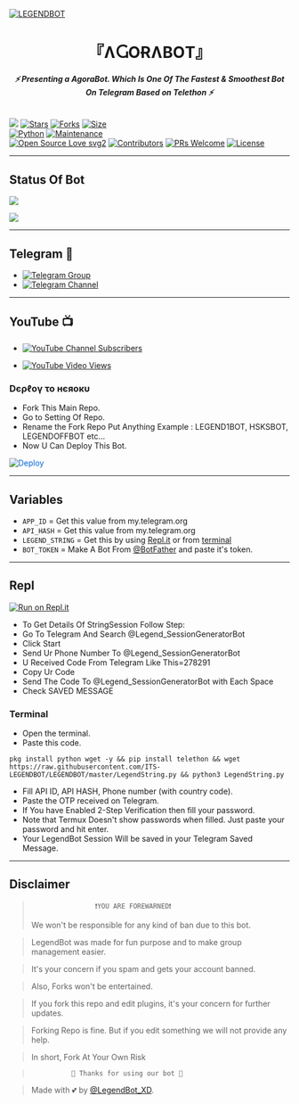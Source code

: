 [![LEGENDBOT](https://te.legra.ph/file/743570cee67092f5d03b7.jpg)](https://github.com/MR-AGORA/AGORABOT)


<h1 align="center">
<b> 『ɅႺΟɌɅBΟT』 </b>
</h1>

<h6 align="center">
  <b>⚡ Presenting a AgoraBot. Which Is One Of The Fastest & Smoothest Bot On Telegram Based on Telethon ⚡</b>
</h6>


[![](https://img.shields.io/badge/Agorabot-v2.0-blue)](#)
[![Stars](https://img.shields.io/github/stars/MR-AGORA/AGORABOT?style=flat-square&color=yellow)](https://github.com/MR-AGORA/AGORABOT/stargazers)
[![Forks](https://img.shields.io/github/forks/MR-AGORA/AGORABOT?style=flat-square&color=orange)](https://github.com/MR-AGORA/AGORABOT/fork)
[![Size](https://img.shields.io/github/repo-size/MR-AGORA/AGORABOT?style=flat-square&color=green)](https://github.com/MR-AGORA/AGORABOT/)   
[![Python](https://img.shields.io/badge/Python-v3.10.2-blue)](https://www.python.org/)
[![Maintenance](https://img.shields.io/badge/Maintained%3F-yes-green.svg)](https://github.com/MR-AGORA/AGORABOT/graphs/commit-activity)   
[![Open Source Love svg2](https://badges.frapsoft.com/os/v2/open-source.svg?v=103)](https://github.com/MR-AGORA/AGORABOT)
[![Contributors](https://img.shields.io/github/contributors/MR-AGORA/AGORABOT?style=flat-square&color=green)](https://github.com/MR-AGORA/AGORABOT/graphs/contributors)
[![PRs Welcome](https://img.shields.io/badge/PRs-welcome-brightgreen.svg?style=flat-square)](https://makeapullrequest.com)
[![License](https://img.shields.io/badge/License-AGPL-blue)](https://github.com/MR-AGORA/AGORABOT/blob/main/LICENSE)   

------

## Status Of Bot 
<p align="left">
    <a href="https://github.com/MR-AGORA/AGORABOT/network/members"><img src="https://img.shields.io/github/forks/MR-AGORA/AGORABOT?label=Forks&logoColor=Black&style=social"></a><p align="left"><a href="https://github.com/MR-AGORA/AGORABOT/stargazers"><img src="https://img.shields.io/github/stars/MR-AGORA/AGORABOT?logoColor=Blue&style=social"></a><p align="left"><a href="https://github.com/MR-AGORA/AGORABOT"></a><p align="left"><a href="https://github.com/MR-AGORA/AGORABOT?"></a>

------

## Telegram 🏪
- [![Telegram Group](https://img.shields.io/badge/Telegram-Group-brightgreen)](https://t.me/team_agora)
- [![Telegram Channel](https://img.shields.io/badge/Telegram-Channel-brightgreen)](https://t.me/agora_robots)

------

## YouTube 📺
- [![YouTube Channel Subscribers](https://img.shields.io/youtube/channel/subscribers/UCvp8PY25PTRhFDZjLv3sVfg?style=social)](https://youtube.com/channel/UCvp8PY25PTRhFDZjLv3sVfg)

- [![YouTube Video Views](https://img.shields.io/youtube/views/CH_KO1wim2o?label=Tutorial+•+Heroku+•&style=social)](https://youtu.be/CH_KO1wim2o)

<h3> Dєρℓογ το нєяοκυ </h3>

- Fork This Main Repo.
- Go to Setting Of Repo.
- Rename the Fork Repo Put Anything Example : LEGEND1BOT, HSKSBOT, LEGENDOFFBOT etc...
- Now U Can Deploy This Bot.

<a href="https://heroku.com/deploy/" rel="nofollow" style="background-color: initial; box-sizing: border-box; color: #0366d6; text-decoration-line: none;"><img alt="Deploy" data-canonical-src="https://www.herokucdn.com/deploy/button.svg" src="https://camo.githubusercontent.com/83b0e95b38892b49184e07ad572c94c8038323fb/68747470733a2f2f7777772e6865726f6b7563646e2e636f6d2f6465706c6f792f627574746f6e2e737667" style="border-style: none; box-sizing: initial; max-width: 100%;" /></a></div>
</a>

---------

## Variables

- `APP_ID`  =  Get this value from my.telegram.org
- `API_HASH`  =  Get this value from my.telegram.org
- `LEGEND_STRING`  =  Get this by using [Repl.it](#Repl) or from [terminal](#Terminal)
- `BOT_TOKEN`  =  Make A Bot From [@BotFather](https://t.me/botfather) and paste it's token.
------

## Repl

[![Run on Repl.it](https://replit.com/badge/github/LEGEND-AI/LEGENDBOT)](https://replit.com/@KrishnaJaiswal1/LEGENDBOT#main.py)

- To Get Details Of StringSession Follow Step: 
- Go To Telegram And Search @Legend_SessionGeneratorBot
- Click Start
- Send Ur Phone Number To @Legend_SessionGeneratorBot
- U Received Code From Telegram Like This=278291
- Copy Ur Code
- Send The Code To @Legend_SessionGeneratorBot with Each Space
- Check SAVED MESSAGE

### Terminal
- Open the terminal.
- Paste this code.

`pkg install python wget -y && pip install telethon && wget https://raw.githubusercontent.com/ITS-LEGENDBOT/LEGENDBOT/master/LegendString.py && python3 LegendString.py`
- Fill API ID, API HASH, Phone number (with country code).
- Paste the OTP received on Telegram.
- If You have Enabled 2-Step Verification then fill your password.
- Note that Termux Doesn't show passwords when filled. Just paste your password and hit enter.
- Your LegendBot Session Will be saved in your Telegram Saved Message.



------
## Disclaimer
  
>                     ❗YOU ARE FOREWARNED❗
> We won't be responsible for any kind of ban due to this bot.

> LegendBot was made for fun purpose and to make group management easier.

> It's your concern if you spam and gets your account banned.

> Also, Forks won't be entertained.

> If you fork this repo and edit plugins, it's your concern for further updates.

> Forking Repo is fine. But if you edit something we will not provide any help.

> In short, Fork At Your Own Risk    

>               💖 Thanks for using our bot 💖

</details>


> Made with 💕 by [@LegendBot_XD](https://t.me/LegendBot_XD).    
